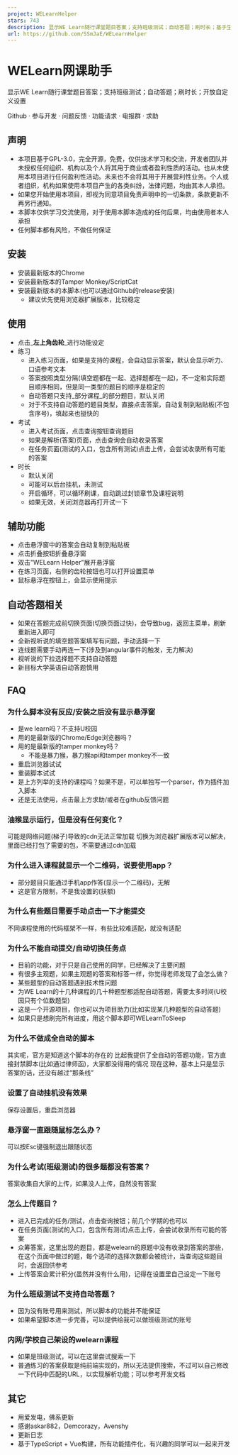 ```yaml
---
project: WELearnHelper
stars: 743
description: 显示WE Learn随行课堂题目答案；支持班级测试；自动答题；刷时长；基于生成式AI(ChatGPT)的答案生成
url: https://github.com/SSmJaE/WELearnHelper
---
```


WELearn网课助手
===========

显示WE Learn随行课堂题目答案；支持班级测试；自动答题；刷时长；开放自定义设置

Github · 参与开发 · 问题反馈 · 功能请求 · 电报群 · 求助

声明
--

-   本项目基于GPL-3.0，完全开源，免费，仅供技术学习和交流，开发者团队并未授权任何组织、机构以及个人将其用于商业或者盈利性质的活动。也从未使用本项目进行任何盈利性活动。未来也不会将其用于开展营利性业务。个人或者组织，机构如果使用本项目产生的各类纠纷，法律问题，均由其本人承担。
-   如果您开始使用本项目，即视为同意项目免责声明中的一切条款，条款更新不再另行通知。
-   本脚本仅供学习交流使用，对于使用本脚本造成的任何后果，均由使用者本人承担
-   任何脚本都有风险，不做任何保证

安装
--

-   安装最新版本的Chrome
-   安装最新版本的Tamper Monkey/ScriptCat
-   安装最新版本的本脚本(也可以通过Github的release安装)
    -   建议优先使用浏览器扩展版本，比较稳定

使用
--

-   点击_**左上角齿轮**_进行功能设定
-   练习
    -   进入练习页面，如果是支持的课程，会自动显示答案，默认会显示听力、口语参考文本
    -   答案按照类型分隔(填空题都在一起、选择题都在一起)，不一定和实际题目顺序相同，但是同一类型的题目的顺序是稳定的
    -   自动答题只支持_部分课程_的部分题目，默认关闭
    -   对于不支持自动答题的题目类型，直接点击答案，自动复制到粘贴板(不包含序号)，填起来也挺快的
-   考试
    -   进入考试页面，点击查询按钮查询题目
    -   如果是解析(答案)页面，点击查询会自动收录答案
    -   在任务页面(测试的入口，包含所有测试)点击上传，会尝试收录所有可能的答案
-   时长
    -   默认关闭
    -   可能可以后台挂机，未测试
    -   开启循环，可以循环刷课，自动跳过封锁章节及课程说明
    -   如果无效，关闭浏览器再打开试一下

辅助功能
----

-   点击悬浮窗中的答案会自动复制到粘贴板
-   点击折叠按钮折叠悬浮窗
-   双击"WELearn Helper"展开悬浮窗
-   在练习页面，右侧的齿轮按钮也可以打开设置菜单
-   鼠标悬浮在按钮上，会显示使用提示

自动答题相关
------

-   如果在答题完成前切换页面(切换页面过快)，会导致bug，返回主菜单，刷新重新进入即可
-   全新视听说的填空题答案填写有问题，手动选择一下
-   连线题需要手动再连一下(涉及到angular事件的触发，无力解决)
-   视听说的下拉选择题不支持自动答题
-   新目标大学英语自动答题慎用

FAQ
---

### 为什么脚本没有反应/安装之后没有显示悬浮窗

-   是we learn吗？不支持U校园
-   用的是最新版的Chrome/Edge浏览器吗？
-   用的是最新版的tamper monkey吗？
    -   不能是暴力猴，暴力猴api和tamper monkey不一致
-   重启浏览器试试
-   重装脚本试试
-   是上方列举的支持的课程吗？如果不是，可以单独写一个parser，作为插件加入脚本
-   还是无法使用，点击最上方求助/或者在github反馈问题

### 油猴显示运行，但是没有任何变化？

可能是网络问题(梯子)导致的cdn无法正常加载 切换为浏览器扩展版本可以解决，里面已经打包了需要的包，不需要通过cdn加载

### 为什么进入课程就显示一个二维码，说要使用app？

-   部分题目只能通过手机app作答(显示一个二维码)，无解
-   这是官方限制，不是我设置的(扶额)

### 为什么有些题目需要手动点击一下才能提交

不同课程使用的代码框架不一样，有些比较难适配，就没有适配

### 为什么不能自动提交/自动切换任务点

-   目前的功能，对于只是自己使用的同学，已经解决了主要问题
-   有很多主观题，如果主观题的答案和标答一样，你觉得老师发现了会怎么做？
-   某些题型的自动答题遇到技术性问题
-   为WE Learn的十几种课程的几十种题型都适配自动答题，需要太多时间(U校园只有个位数题型)
-   这是一个开源项目，你也可以为项目助力(比如实现某几种题型的自动答题)
-   如果只是想刷完所有进度，用这个脚本即可WELearnToSleep

### 为什么不做成全自动的脚本

其实呢，官方是知道这个脚本的存在的 比起我提供了全自动的答题功能，官方直接封禁脚本(比如通过律师函)，大家都没得用的情况 现在这种，基本上只是显示答案的话，还没有越过“那条线”

### 设置了自动挂机没有效果

保存设置后，重启浏览器

### 悬浮窗一直跟随鼠标怎么办？

可以按Esc键强制退出跟随状态

### 为什么考试(班级测试)的很多题都没有答案？

答案收集自大家的上传，如果没人上传，自然没有答案

### 怎么上传题目？

-   进入已完成的任务/测试，点击查询按钮；前几个学期的也可以
-   在任务页面(测试的入口，包含所有测试)点击上传，会尝试收录所有可能的答案
-   众筹答案，这里出现的题目，都是welearn的原题中没有收录到答案的那些，在这个页面中做过的题，每个选项的选择次数都会被统计，当查询这些题目时，会返回供参考
-   上传答案会累计积分(虽然并没有什么用)，记得在设置里自己设定一下账号

### 为什么班级测试不支持自动答题？

-   因为没有账号用来测试，所以脚本的功能并不能保证
-   如果希望脚本进一步完善，可以提供给我可以做班级测试的账号

### 内网/学校自己架设的welearn课程

-   如果是班级测试，可以在这里尝试搜索一下
-   普通练习的答案获取是纯前端实现的，所以无法提供搜索，不过可以自己修改一下代码中匹配的URL，以实现解析功能；可以参考开发文档

其它
--

-   用爱发电，佛系更新
-   感谢askar882，Demcorazy，Avenshy
-   更新日志
-   基于TypeScript + Vue构建，所有功能插件化，有兴趣的同学可以一起来开发
